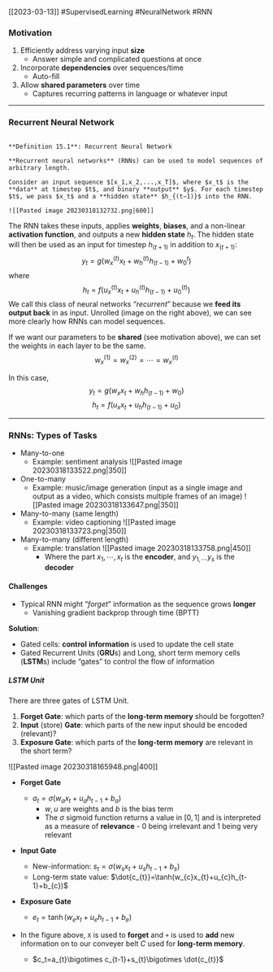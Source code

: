 [[2023-03-13]] #SupervisedLearning #NeuralNetwork #RNN

### Motivation
1. Efficiently address varying input **size**
	- Answer simple and complicated questions at once
1. Incorporate **dependencies** over sequences/time
	- Auto-fill
1. Allow **shared parameters** over time
	- Captures recurring patterns in language or whatever input

---

### Recurrent Neural Network

```ad-important

**Definition 15.1**: Recurrent Neural Network

**Recurrent neural networks** (RNNs) can be used to model sequences of arbitrary length. 

Consider an input sequence $[x_1,x_2,...,x_T]$, where $x_t$ is the **data** at timestep $t$, and binary **output** $y$. For each timestep $t$, we pass $x_t$ and a **hidden state** $h_{(t−1)}$ into the RNN.

![[Pasted image 20230318132732.png|600]]
```

The RNN takes these inputs, applies **weights**, **biases**, and a non-linear **activation function**, and outputs a new **hidden state** $h_t$. The hidden state will then be used as an input for timestep $h _{(t+1)}$ in addition to $x_{(t+1)}$:
$$y_t=g(w_{x}^{(t)}x_{t}+w_{h}^{(t)}h_{(t-1)}+w_{0}^{t})$$
where
$$h_t=f(u_{x}^{(t)}x_{t}+u_{h}^{(t)}h_{(t-1)}+u_{0}^{(t)})$$
We call this class of neural networks “*recurrent*” because we **feed its output back** in as input. Unrolled (image on the right above), we can see more clearly how RNNs can model sequences.

If we want our parameters to be **shared** (see motivation above), we can set the weights in each layer to be the same.
$$w_{x}^{(1)}=w_{x}^{(2)}=\cdots=w_{x}^{(t)}$$

In this case,
$$y_t=g(w_{x}x_{t}+w_{h}h_{(t-1)}+w_{0})$$
$$h_t=f(u_{x}x_{t}+u_{h}h_{(t-1)}+u_{0})$$

---

### RNNs: Types of Tasks
- Many-to-one
	- Example: sentiment analysis
		![[Pasted image 20230318133522.png|350]]
- One-to-many
	- Example: music/image generation (input as a single image and output as a video, which consists multiple frames of an image)
		![[Pasted image 20230318133647.png|350]]
- Many-to-many (same length)
	- Example: video captioning
		![[Pasted image 20230318133723.png|350]]
- Many-to-many (different length)
	- Example: translation
		![[Pasted image 20230318133758.png|450]]
		- Where the part $x_1,\cdots,x_t$ is the **encoder**, and $y_{1,\cdots}y_s$ is the **decoder**

#### Challenges
- Typical RNN might “*forget*” information as the sequence grows **longer**
	- Vanishing gradient backprop through time (BPTT)

**Solution**:
- Gated cells: **control** **information** is used to update the cell state
- Gated Recurrent Units (**GRU**s) and Long, short term memory cells (**LSTM**s) include “gates” to control the flow of information

##### LSTM Unit
There are three gates of LSTM Unit.
1. **Forget Gate**: which parts of the **long-term memory** should be forgotten?
2. **Input** (store) **Gate**: which parts of the new input should be encoded (relevant)?
3. **Exposure Gate**: which parts of the **long-term memory** are relevant in the short term?

![[Pasted image 20230318165948.png|400]]
- **Forget Gate**
	- $a_t=\sigma(w_{a}x_{t}+u_{a}h_{t-1}+b_{a})$
		- $w,u$ are weights and $b$ is the bias term
		- The $\sigma$ sigmoid function returns a value in $[0,1]$ and is interpreted as a measure of **relevance** - 0 being irrelevant and 1 being very relevant
- **Input Gate**
	- New-information:  $s_t=\sigma(w_{s}x_{t} +u_{s}h_{t-1}+b_{s})$
	- Long-term state value: $\dot{c_{t}}=\tanh(w_{c}x_{t}+u_{c}h_{t-1}+b_{c})$
- **Exposure Gate**
	- $e_t=\tanh(w_{e}x_{t}+u_{e}h_{t-1}+b_{e})$

- In the figure above, `X` is used to **forget** and `+` is used to **add** new information on to our conveyer belt $C$ used for **long-term memory**.
	- $c_t=a_{t}\bigotimes c_{t-1}+s_{t}\bigotimes \dot{c_{t}}$
